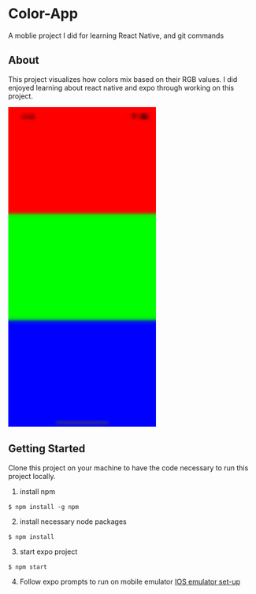 # Color-App

A moblie project I did for learning React Native, and git commands

## About

This project visualizes how colors mix based on their RGB values. I did enjoyed learning about react native and expo through working on this project. 

<img src="./demos/home.png" style=" width:300px ; height:649px "  >

## Getting Started

Clone this project on your machine to have the code necessary to run this project locally.

1. install npm
```
$ npm install -g npm
```
2. install necessary node packages
```
$ npm install
```
3. start expo project
```
$ npm start
```
4. Follow expo prompts to run on mobile emulator
[IOS emulator set-up](https://doc.arcgis.com/en/appstudio/extend-apps/installdevtoolsemulators.htm#:~:text=Open%20Xcode%20and%20click%20Menu,necessary)

